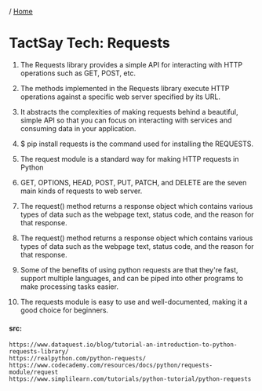 / [Home](index.md)

# TactSay Tech: Requests

1. The Requests library provides a simple API for interacting with HTTP operations such as GET, POST, etc.

2. The methods implemented in the Requests library execute HTTP operations against a specific web server specified by its URL.

3. It abstracts the complexities of making requests behind a beautiful, simple API so that you can focus on interacting with services and consuming data in your application.

4. $ pip install requests is the command used for installing the REQUESTS.

5. The request module is a standard way for making HTTP requests in Python

6. GET, OPTIONS, HEAD, POST, PUT, PATCH, and DELETE are the seven main kinds of requests to web server.

7. The request() method returns a response object which contains various types of data such as the webpage text, status code, and the reason for that response.

8. The request() method returns a response object which contains various types of data such as the webpage text, status code, and the reason for that response.

9. Some of the benefits of using python requests are that they're fast, support multiple languages, and can be piped into other programs to make processing tasks easier.

10. The requests module is easy to use and well-documented, making it a good choice for beginners. 

#### src:
```
https://www.dataquest.io/blog/tutorial-an-introduction-to-python-requests-library/
https://realpython.com/python-requests/
https://www.codecademy.com/resources/docs/python/requests-module/request
https://www.simplilearn.com/tutorials/python-tutorial/python-requests
```